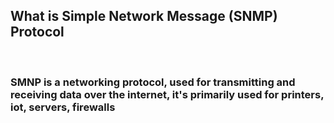 <h2>What is Simple Network Message (SNMP) Protocol  </h2>
<br>



<h3>SMNP is a networking protocol, used for transmitting and receiving data over the internet, it's primarily used for printers, iot, servers, firewalls </h3>
